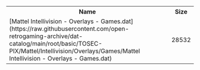 <table>
<tr><th>Name</th><th>Size</th></tr>
<tr><td>[Mattel Intellivision - Overlays - Games.dat](https://raw.githubusercontent.com/open-retrogaming-archive/dat-catalog/main/root/basic/TOSEC-PIX/Mattel/Intellivision/Overlays/Games/Mattel Intellivision - Overlays - Games.dat)</td><td>28532</td></tr>
</table>
